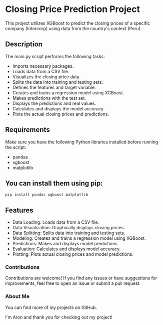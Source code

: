 # Closing Price Prediction Project
This project utilizes XGBoost to predict the closing prices of a specific company (Intercorp) using data from the country's context (Peru).

## Description
The main.py script performs the following tasks:

- Imports necessary packages.
- Loads data from a CSV file.
- Visualizes the closing price data.
- Splits the data into training and testing sets.
- Defines the features and target variable.
- Creates and trains a regression model using XGBoost.
- Makes predictions with the test set.
- Displays the predictions and real values.
- Calculates and displays the model accuracy.
- Plots the actual closing prices and predictions.

## Requirements
Make sure you have the following Python libraries installed before running the script:

- pandas
- xgboost
- matplotlib

## You can install them using pip:
```
pip install pandas xgboost matplotlib
```
## Features
- Data Loading: Loads data from a CSV file.
- Data Visualization: Graphically displays closing prices.
- Data Splitting: Splits data into training and testing sets.
- Modeling: Creates and trains a regression model using XGBoost.
- Predictions: Makes and displays model predictions.
- Evaluation: Calculates and displays model accuracy.
- Plotting: Plots actual closing prices and model predictions.

### Contributions
Contributions are welcome! If you find any issues or have suggestions for improvements, feel free to open an issue or submit a pull request.

### About Me
You can find more of my projects on GitHub.

I'm Aron and thank you for checking out my project!
